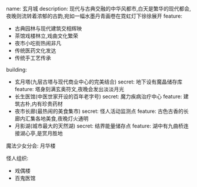name: 玄月城
description: 现代与古典交融的中华风都市,白天是繁华的现代都会,夜晚则流转着浓郁的古韵,宛如一幅水墨丹青画卷在霓虹灯下徐徐展开
feature:
  - 古典园林与现代建筑交相辉映
  - 茶馆戏楼林立,戏曲文化繁荣
  - 夜市小吃街热闹非凡
  - 传统医药文化发达
  - 传统手工艺传承

building:
  - 玄月塔(九层古塔与现代商业中心的完美结合)
    secret: 地下设有魔晶储存库
    feature: 塔身刻满玄奥符文,夜晚会发出淡淡月光
  - 长生医馆(中医世家开设的百年老字号)
    secret: 魔力疾病治疗中心
    feature: 建筑古朴,内有珍贵药材
  - 夜市长廊(最热闹的美食集市)
    secret: 怪人活动监测点
    feature: 古色古香的长廊内汇集各地美食,夜晚灯火通明
  - 月影湖(城市最大的天然湖)
    secret: 结界能量储存点
    feature: 湖中有九曲桥连接湖心亭,是赏月胜地

魔法少女分会: 月华楼

怪人组织:
  - 戏偶楼
  - 百鬼医馆